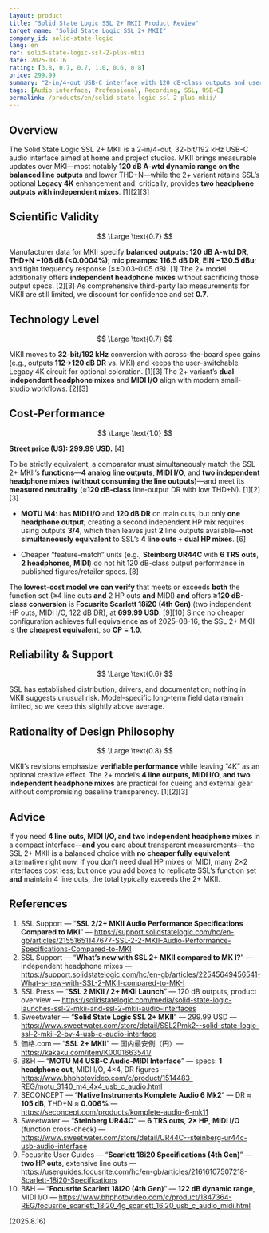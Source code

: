 ```yaml
---
layout: product
title: "Solid State Logic SSL 2+ MKII Product Review"
target_name: "Solid State Logic SSL 2+ MKII"
company_id: solid-state-logic
lang: en
ref: solid-state-logic-ssl-2-plus-mkii
date: 2025-08-16
rating: [3.8, 0.7, 0.7, 1.0, 0.6, 0.8]
price: 299.99
summary: "2-in/4-out USB-C interface with 120 dB-class outputs and user-switchable Legacy 4K; dual independent headphone mixes on the 2+ model"
tags: [Audio interface, Professional, Recording, SSL, USB-C]
permalink: /products/en/solid-state-logic-ssl-2-plus-mkii/
---
```

## Overview

The Solid State Logic SSL 2+ MKII is a 2-in/4-out, 32-bit/192 kHz USB-C audio interface aimed at home and project studios. MKII brings measurable updates over MKI—most notably **120 dB A-wtd dynamic range on the balanced line outputs** and lower THD+N—while the 2+ variant retains SSL’s optional **Legacy 4K** enhancement and, critically, provides **two headphone outputs with independent mixes**. [1][2][3]

## Scientific Validity

$$ \Large \text{0.7} $$

Manufacturer data for MKII specify **balanced outputs: 120 dB A-wtd DR, THD+N −108 dB (<0.0004%)**; **mic preamps: 116.5 dB DR, EIN −130.5 dBu**; and tight frequency response (≤±0.03–0.05 dB). [1] The 2+ model additionally offers **independent headphone mixes** without sacrificing those output specs. [2][3] As comprehensive third-party lab measurements for MKII are still limited, we discount for confidence and set **0.7**.

## Technology Level

$$ \Large \text{0.7} $$

MKII moves to **32-bit/192 kHz** conversion with across-the-board spec gains (e.g., outputs **112→120 dB DR** vs. MKI) and keeps the user-switchable Legacy 4K circuit for optional coloration. [1][3] The 2+ variant’s **dual independent headphone mixes** and **MIDI I/O** align with modern small-studio workflows. [2][3]

## Cost-Performance

$$ \Large \text{1.0} $$

**Street price (US): 299.99 USD.** [4]

To be strictly equivalent, a comparator must simultaneously match the SSL 2+ MKII’s **functions**—**4 analog line outputs**, **MIDI I/O**, and **two independent headphone mixes (without consuming the line outputs)**—and meet its **measured neutrality** (≈**120 dB-class** line-output DR with low THD+N). [1][2][3]

- **MOTU M4**: has **MIDI I/O** and **120 dB DR** on main outs, but only **one headphone output**; creating a second independent HP mix requires using outputs **3/4**, which then leaves just **2** line outputs available—**not simultaneously equivalent** to SSL’s **4 line outs + dual HP mixes**. [6]

- Cheaper “feature-match” units (e.g., **Steinberg UR44C** with **6 TRS outs**, **2 headphones**, **MIDI**) do not hit 120 dB-class output performance in published figures/retailer specs. [8]

The **lowest-cost model we can verify** that meets or exceeds **both** the function set (≥4 line outs **and** 2 HP outs **and** MIDI) **and** offers **≥120 dB-class conversion** is **Focusrite Scarlett 18i20 (4th Gen)** (two independent HP outs, MIDI I/O, 122 dB DR), at **699.99 USD**. [9][10] Since no cheaper configuration achieves full equivalence as of 2025-08-16, the SSL 2+ MKII is **the cheapest equivalent**, so **CP = 1.0**.

## Reliability & Support

$$ \Large \text{0.6} $$

SSL has established distribution, drivers, and documentation; nothing in MKII suggests unusual risk. Model-specific long-term field data remain limited, so we keep this slightly above average.

## Rationality of Design Philosophy

$$ \Large \text{0.8} $$

MKII’s revisions emphasize **verifiable performance** while leaving “4K” as an optional creative effect. The 2+ model’s **4 line outputs, MIDI I/O, and two independent headphone mixes** are practical for cueing and external gear without compromising baseline transparency. [1][2][3]

## Advice

If you need **4 line outs, MIDI I/O, and two independent headphone mixes** in a compact interface—**and** you care about transparent measurements—the SSL 2+ MKII is a balanced choice with **no cheaper fully equivalent** alternative right now. If you don’t need dual HP mixes or MIDI, many 2×2 interfaces cost less; but once you add boxes to replicate SSL’s function set **and** maintain 4 line outs, the total typically exceeds the 2+ MKII.

## References

1. SSL Support — “**SSL 2/2+ MKII Audio Performance Specifications Compared to MKI**” — https://support.solidstatelogic.com/hc/en-gb/articles/21551651147677-SSL-2-2-MKII-Audio-Performance-Specifications-Compared-to-MKI  
2. SSL Support — “**What’s new with SSL 2+ MKII compared to MK I?**” — independent headphone mixes — https://support.solidstatelogic.com/hc/en-gb/articles/22545649456541-What-s-new-with-SSL-2-MKII-compared-to-MK-I  
3. SSL Press — “**SSL 2 MKII / 2+ MKII Launch**” — 120 dB outputs, product overview — https://solidstatelogic.com/media/solid-state-logic-launches-ssl-2-mkii-and-ssl-2-mkii-audio-interfaces  
4. Sweetwater — “**Solid State Logic SSL 2+ MKII**” — 299.99 USD — https://www.sweetwater.com/store/detail/SSL2Pmk2--solid-state-logic-ssl-2-mkii-2-by-4-usb-c-audio-interface  
5. 価格.com — “**SSL 2+ MKII**” — 国内最安例（円）— https://kakaku.com/item/K0001663541/  
6. B&H — “**MOTU M4 USB-C Audio-MIDI Interface**” — specs: **1 headphone out**, MIDI I/O, 4×4, DR figures — https://www.bhphotovideo.com/c/product/1514483-REG/motu_3140_m4_4x4_usb_c_audio.html  
7. SECONCEPT — “**Native Instruments Komplete Audio 6 Mk2**” — DR ≈ **105 dB**, THD+N ≈ **0.006%** — https://seconcept.com/products/komplete-audio-6-mk11  
8. Sweetwater — “**Steinberg UR44C**” — **6 TRS outs**, **2× HP**, **MIDI I/O** (function cross-check) — https://www.sweetwater.com/store/detail/UR44C--steinberg-ur44c-usb-audio-interface  
9. Focusrite User Guides — “**Scarlett 18i20 Specifications (4th Gen)**” — **two HP outs**, extensive line outs — https://userguides.focusrite.com/hc/en-gb/articles/21616107507218-Scarlett-18i20-Specifications  
10. B&H — “**Focusrite Scarlett 18i20 (4th Gen)**” — **122 dB dynamic range**, MIDI I/O — https://www.bhphotovideo.com/c/product/1847364-REG/focusrite_scarlett_18i20_4g_scarlett_16i20_usb_c_audio_midi.html

(2025.8.16)

